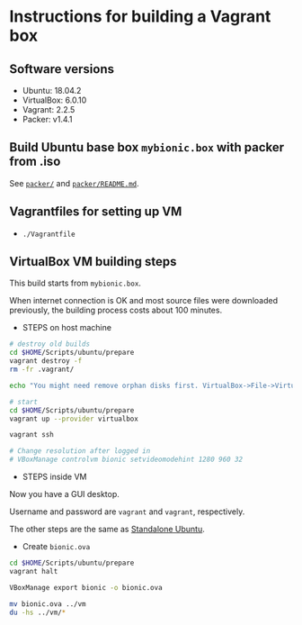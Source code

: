 # Instructions for building a Vagrant box

## Software versions

* Ubuntu: 18.04.2
* VirtualBox: 6.0.10
* Vagrant: 2.2.5
* Packer: v1.4.1

## Build Ubuntu base box `mybionic.box` with packer from .iso

See [`packer/`](../packer) and [`packer/README.md`](../packer/README.md).

## Vagrantfiles for setting up VM

* `./Vagrantfile`

## VirtualBox VM building steps

This build starts from `mybionic.box`.

When internet connection is OK and most source files were downloaded previously, the building
process costs about 100 minutes.

* STEPS on host machine

```bash
# destroy old builds
cd $HOME/Scripts/ubuntu/prepare
vagrant destroy -f
rm -fr .vagrant/

echo "You might need remove orphan disks first. VirtualBox->File->Virtual Media Manager."

# start
cd $HOME/Scripts/ubuntu/prepare
vagrant up --provider virtualbox

vagrant ssh

# Change resolution after logged in
# VBoxManage controlvm bionic setvideomodehint 1280 960 32

```

* STEPS inside VM

Now you have a GUI desktop.

Username and password are `vagrant` and `vagrant`, respectively.

The other steps are the same as [Standalone Ubuntu](../README.md).

* Create `bionic.ova`

```bash
cd $HOME/Scripts/ubuntu/prepare
vagrant halt

VBoxManage export bionic -o bionic.ova

mv bionic.ova ../vm
du -hs ../vm/*

```



